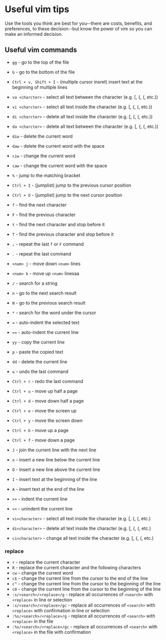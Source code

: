 # Useful vim tips
Use the tools you think are best for you--there are costs, benefits, and preferences, to these decision--but know the power of vim so you can make an informed decision.

## Useful vim commands
- `gg` - go to the top of the file
- `G` - go to the bottom of the file
- `Ctrl + v, Shift + I` - (multiple cursor insret) insert text at the beginning of multiple lines
- `va <charcter>` - select all text between the character (e.g. [, {, (, etc.))
- `vi <charcter>` - select all text inside the character (e.g. [, {, (, etc.))
- `di <charcter>` - delete all text inside the character (e.g. [, {, (, etc.))
- `da <charcter>` - delete all text between the character (e.g. [, {, (, etc.))
- `diw` - delete the current word
- `daw` - delete the current word with the space
- `ciw` - change the current word
- `caw` - change the current word with the space
- `%` - jump to the matching bracket
- `Ctrl + I` - (jumplist) jump to the previous cursor position
- `Ctrl + O` - (jumplist) jump to the next cursor position
- `f` - find the next character
- `F` - find the previous character
- `t` - find the next character and stop before it
- `T` - find the previous character and stop before it
- `;` - repeat the last `f` or `F` command
- `.` - repeat the last command
- `<num> j` - move down `<num>` lines
- `<num> k` - move up `<num>` linesaa
- `/` - search for a string
- `n` - go to the next search result
- `N` - go to the previous search result
- `*` - search for the word under the cursor
- `=` - auto-indent the selected text
- `==` - auto-indent the current line
- `yy` - copy the current line
- `p` - paste the copied text
- `dd` - delete the current line
- `u` - undo the last command
- `Ctrl + r` - redo the last command
- `Ctrl + u` - move up half a page
- `Ctrl + d` - move down half a page
- `Ctrl + e` - move the screen up
- `Ctrl + y` - move the screen down
- `Ctrl + b` - move up a page
- `Ctrl + f` - move down a page

- `J` - join the current line with the next line
- `o` - insert a new line below the current line
- `O` - insert a new line above the current line
- `I` - insert text at the beginning of the line
- `A` - insert text at the end of the line
- `>>` - indent the current line
- `<<` - unindent the current line

- `vi<character>` - select all text inside the character (e.g. [, {, (, etc.)
- `di<character>` - delete all text inside the character (e.g. [, {, (, etc.)
- `ci<character>` - change all text inside the character (e.g. [, {, (, etc.)



### replace
- `r` - replace the current character
- `R` - replace the current character and the following characters
- `cw` - change the current word
- `c$` - change the current line from the cursor to the end of the line
- `c^` - change the current line from the cursor to the beginning of the line
- `c0` - change the current line from the cursor to the beginning of the line
- `:s/<search>/<replace>/g` - replace all occurrences of `<search>` with `<replace>` in line or selection
- `:s/<search>/<replace>/gc` - replace all occurrences of `<search>` with `<replace>` with confirmation in line or selection
- `:%s/<search>/<replace>/g` - replace all occurrences of `<search>` with `<replace>` in the file
- `:%s/<search>/<replace>/gc` - replace all occurrences of `<search>` with `<replace>` in the file with confirmation


